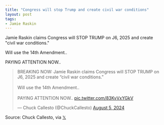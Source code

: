 ```yaml
---
title: "Congress will stop Trump and create civil war conditions"
layout: post
tags:
- Jamie Raskin
---
```


Jamie Raskin claims Congress will STOP TRUMP on J6, 2025 and create "civil war conditions."

Will use the 14th Amendment..

PAYING ATTENTION NOW..

<blockquote class="twitter-tweet"><p lang="en" dir="ltr">BREAKING NOW: Jamie Raskin claims Congress will STOP TRUMP on J6, 2025 and create “civil war conditions.”<br><br>Will use the 14th Amendment.. <br><br>PAYING ATTENTION NOW.. <a href="https://t.co/83KvVxYGkV">pic.twitter.com/83KvVxYGkV</a></p>&mdash; Chuck Callesto (@ChuckCallesto) <a href="https://twitter.com/ChuckCallesto/status/1820517532710875626?ref_src=twsrc%5Etfw">August 5, 2024</a></blockquote> <script async src="https://platform.twitter.com/widgets.js" charset="utf-8"></script>

Source: Chuck Callesto, via [𝕏](https://x.com)
